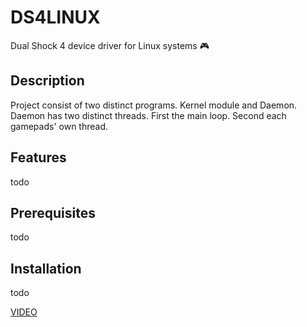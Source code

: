 # DS4LINUX
Dual Shock 4 device driver for Linux systems :video_game:

## Description
Project consist of two distinct programs. Kernel module and Daemon.
Daemon has two distinct threads. First the main loop. Second each gamepads' own thread. 

## Features
todo
## Prerequisites
todo
## Installation
todo

[VIDEO](https://www.linkedin.com/posts/rashadmlk_httpslnkdinec7ukfpj-activity-7319479713092038658-YIsa?utm_source=share&utm_medium=member_android&rcm=ACoAAEcHROQBsrusup3N3dM5TE14DwDFTKPy7wg)
